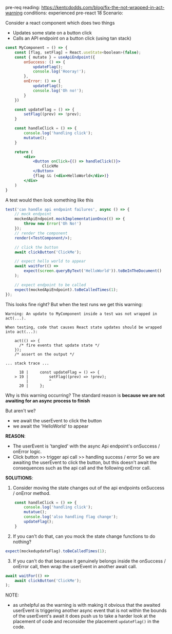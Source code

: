 pre-req reading: https://kentcdodds.com/blog/fix-the-not-wrapped-in-act-warning
conditions: experienced pre-react 18
Scenario: 

Consider a react component which does two things 
- Updates some state on a button click
- Calls an API endpoint on a button click (using tan stack)

```jsx
const MyComponent = () => {
	const [flag, setFlag] = React.useState<boolean>(false);
	const { mutate } = useApiEndpoint({
		onSuccess: () => {
			updateFlag();
			console.log('Hooray!');
		},
		onError: () => {
			updateFlag();
			console.log('Oh no!');
		}
	})

	const updateFlag = () => {
		setFlag((prev) => !prev);
	}

	const handleClick = () => {
		console.log('handling click');
		mutatue();
	}

	return (
		<div>
			<Button onClick={() => handleClick()}>
				ClickMe
			</Button>
			{flag && (<div>HelloWorld</div>)}
		</div>
	)
}
```

A test would then look something like this

```jsx
test('can handle api endpoint failures', async () => {
	// mock endpoint 
	mockedApiEndpoint.mockImplementationOnce(() => {
		throw new Error('Oh No!')
	});
	// render the component
	render(<TestComponent/>);

	// click the button
	await clickButton('ClickMe');

	// expect hello world to appear
	await waitFor(() =>  
	    expect(screen.queryByText('HelloWorld')).toBeInTheDocument()  
	);

	// expect endpoint to be called
	expect(mockedApiEndpoint).toBeCalledTimes(1);
});
```

This looks fine right? But when the test runs we get this warning:
```
Warning: An update to MyComponent inside a test was not wrapped in act(...).

When testing, code that causes React state updates should be wrapped into act(...):
    
    act(() => {
      /* fire events that update state */
    });
    /* assert on the output */

... stack trace ...

      18 |     const updateFlag = () => {
    > 19 |         setFlag((prev) => !prev);
         |         ^
      20 |     };
```
Why is this warning occurring? The standard reason is **because we are not awaiting for an async process to finish**

But aren't we? 
- we await the userEvent to click the button
- we await the 'HelloWorld' to appear

**REASON**:
- The userEvent is 'tangled' with the async Api endpoint's onSuccess / onError logic.
- Click button >> trigger api call >> handling success / error
So we are awaiting the userEvent to click the button, but this doesn't await the consequences such as the api call and the following onError call.

**SOLUTIONS**:
1. Consider moving the state changes out of the api endpoints onSuccess / onError method.
```jsx
	const handleClick = () => {
		console.log('handling click');
		mutatue();
		console.log('also handling flag change');
		updateFlag();
	}
```

2. If you can't do that, can you mock the state change functions to do nothing?
```jsx
expect(mockedupdateFlag).toBeCalledTimes(1);
```

3. If you can't do that because it genuinely belongs inside the onSuccess / onError call, then wrap the userEvent in another await call.
```jsx
await waitFor(() => 
	await clickButton('ClickMe');
);
```

NOTE:
- as unhelpful as the warning is with making it obvious that the awaited userEvent is triggering another async event that is not within the bounds of the userEvent's await it does push us to take a harder look at the placement of code and reconsider the placement `updateFlag()` in the code.